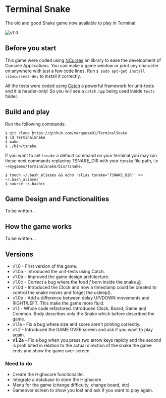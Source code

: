 # Terminal Snake

The old and good Snake game now available to play in Terminal.

![v1.0](http://i.imgur.com/pokjYD5.png)

## Before you start

This game were coded using <a href="https://github.com/gittup/ncurses">NCurses</a> an library to ease the development of Console Applications. You can make a game window or print any character on anywhere with just a few code lines. Run `$ sudo apt-get install libncurses5-dev` to install it correctly.

All the tests were coded using <a href="https://github.com/philsquared/Catch">Catch</a> a powerful framework for unit-tests and it is header-only! So you will see a `catch.hpp` being used inside `tests` folder.

## Build and play

Run the following commands:

```
$ git clone https://github.com/marquesm91/TerminalSnake
$ cd TerminalSnake
$ make
$ ./bin/tsnake
```

If you want to set `tsnake` a default command on your terminal you may run these next commands replacing TSNAKE_DIR with your `tsnake` file path, i.e `~/mygames/TerminalSnake/bin/tsnake`.

```
$ touch ~/.bash_aliases && echo 'alias tsnake="TSNAKE_DIR"' >> ~/.bash_aliases
$ source ~/.bashrc
```

## Game Design and Functionalities

To be written...

## How the game works

To be written...

## Versions

* v1.0 - First version of the game. 
* v1.0a - Introduced the unit-tests using Catch.
* v1.0b - Improved the game design architecture.
* v1.0c - Correct a bug where the food <em>f</em> born inside the snake <em>@</em>.
* v1.0d - Introduced the Clock and now a timestamp could be created to control the snake moves and forget the usleep().
* v1.0e - Add a difference between delay UP/DOWN movements and RIGHT/LEFT. This make the game more fluid.
* v1.1 - Whole code refactored. Introduced Clock, Board, Game and Common. Body describes only the Snake which before described the game.
* v1.1a - Fix a bug where size and score aren't printing correctly.
* v1.2 - Introduced the GAME OVER screen and ask if you want to play again.
* <strong>v1.2a</strong> - Fix a bug when you press two arrow keys rapidly and the second is prohibited in relation to the actual direction of the snake the game ends and show the game over screen.
 
### Need to do

* Create the Highscore functionalite.
* Integrate a database to store the Highscore.
* Menu for the game (change difficulty, change board, etc)
* Gameover screen to show you lost and ask if you want to play again.